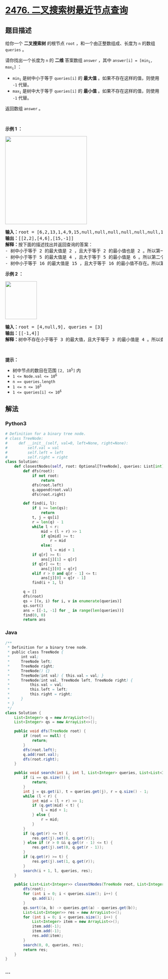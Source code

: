# [2476. 二叉搜索树最近节点查询](https://leetcode-cn.com/problems/closest-nodes-queries-in-a-binary-search-tree)

## 题目描述

<!-- 这里写题目描述 -->

<p>给你一个 <strong>二叉搜索树</strong> 的根节点 <code>root</code> ，和一个由正整数组成、长度为 <code>n</code> 的数组 <code>queries</code> 。</p>

<p>请你找出一个长度为 <code>n</code> 的 <strong>二维</strong> 答案数组 <code>answer</code> ，其中 <code>answer[i] = [min<sub>i</sub>, max<sub>i</sub>]</code> ：</p>

<ul>
	<li><code>min<sub>i</sub></code> 是树中小于等于&nbsp;<code>queries[i]</code> 的 <strong>最大值</strong> 。如果不存在这样的值，则使用 <code>-1</code> 代替。</li>
	<li><code>max<sub>i</sub></code> 是树中大于等于&nbsp;<code>queries[i]</code> 的 <strong>最小值</strong> 。如果不存在这样的值，则使用 <code>-1</code> 代替。</li>
</ul>

<p>返回数组 <code>answer</code> 。</p>

<p>&nbsp;</p>

<p><strong>示例 1 ：</strong></p>

<p><img alt="" src="https://assets.leetcode.com/uploads/2022/09/28/bstreeedrawioo.png" style="width: 261px; height: 281px;" /></p>

<pre>
<strong>输入：</strong>root = [6,2,13,1,4,9,15,null,null,null,null,null,null,14], queries = [2,5,16]
<strong>输出：</strong>[[2,2],[4,6],[15,-1]]
<strong>解释：</strong>按下面的描述找出并返回查询的答案：
- 树中小于等于 2 的最大值是 2 ，且大于等于 2 的最小值也是 2 。所以第一个查询的答案是 [2,2] 。
- 树中小于等于 5 的最大值是 4 ，且大于等于 5 的最小值是 6 。所以第二个查询的答案是 [4,6] 。
- 树中小于等于 16 的最大值是 15 ，且大于等于 16 的最小值不存在。所以第三个查询的答案是 [15,-1] 。
</pre>

<p><strong>示例 2 ：</strong></p>

<p><img alt="" src="https://assets.leetcode.com/uploads/2022/09/28/bstttreee.png" style="width: 101px; height: 121px;" /></p>

<pre>
<strong>输入：</strong>root = [4,null,9], queries = [3]
<strong>输出：</strong>[[-1,4]]
<strong>解释：</strong>树中不存在小于等于 3 的最大值，且大于等于 3 的最小值是 4 。所以查询的答案是 [-1,4] 。
</pre>

<p>&nbsp;</p>

<p><strong>提示：</strong></p>

<ul>
	<li>树中节点的数目在范围 <code>[2, 10<sup>5</sup>]</code> 内</li>
	<li><code>1 &lt;= Node.val &lt;= 10<sup>6</sup></code></li>
	<li><code>n == queries.length</code></li>
	<li><code>1 &lt;= n &lt;= 10<sup>5</sup></code></li>
	<li><code>1 &lt;= queries[i] &lt;= 10<sup>6</sup></code></li>
</ul>


## 解法

<!-- 这里可写通用的实现逻辑 -->

<!-- tabs:start -->

### **Python3**

<!-- 这里可写当前语言的特殊实现逻辑 -->

```python
# Definition for a binary tree node.
# class TreeNode:
#     def __init__(self, val=0, left=None, right=None):
#         self.val = val
#         self.left = left
#         self.right = right
class Solution:
    def closestNodes(self, root: Optional[TreeNode], queries: List[int]) -> List[List[int]]:
        def dfs(root):
            if not root:
                return
            dfs(root.left)
            q.append(root.val)
            dfs(root.right)

        def find(i, l):
            if i >= len(qs):
                return
            t, j = qs[i]
            r = len(q) - 1
            while l < r:
                mid = (l + r) >> 1
                if q[mid] >= t:
                    r = mid
                else:
                    l = mid + 1
            if q[r] >= t:
                ans[j][1] = q[r]
            if q[r] <= t:
                ans[j][0] = q[r]
            elif r > 0 and q[r - 1] <= t:
                ans[j][0] = q[r - 1]
            find(i + 1, l)

        q = []
        dfs(root)
        qs = [(v, i) for i, v in enumerate(queries)]
        qs.sort()
        ans = [[-1, -1] for _ in range(len(queries))]
        find(0, 0)
        return ans
```

### **Java**

<!-- 这里可写当前语言的特殊实现逻辑 -->

```java
/**
 * Definition for a binary tree node.
 * public class TreeNode {
 *     int val;
 *     TreeNode left;
 *     TreeNode right;
 *     TreeNode() {}
 *     TreeNode(int val) { this.val = val; }
 *     TreeNode(int val, TreeNode left, TreeNode right) {
 *         this.val = val;
 *         this.left = left;
 *         this.right = right;
 *     }
 * }
 */
class Solution {
    List<Integer> q = new ArrayList<>();
    List<Integer> qs = new ArrayList<>();

    public void dfs(TreeNode root) {
        if (root == null) {
            return;
        }
        dfs(root.left);
        q.add(root.val);
        dfs(root.right);
    }

    public void search(int i, int l, List<Integer> queries, List<List<Integer>> res) {
        if (i == qs.size()) {
            return;
        }
        int j = qs.get(i), t = queries.get(j), r = q.size() - 1;
        while (l < r) {
            int mid = (l + r) >> 1;
            if (q.get(mid) < t) {
                l = mid + 1;
            } else {
                r = mid;
            }
        }
        if (q.get(r) <= t) {
            res.get(j).set(0, q.get(r));
        } else if (r > 0 && q.get(r - 1) <= t) {
            res.get(j).set(0, q.get(r - 1));
        }
        if (q.get(r) >= t) {
            res.get(j).set(1, q.get(r));
        }
        search(i + 1, l, queries, res);
    }

    public List<List<Integer>> closestNodes(TreeNode root, List<Integer> queries) {
        dfs(root);
        for (int i = 0; i < queries.size(); i++) {
            qs.add(i);
        }
        qs.sort((a, b) -> queries.get(a) - queries.get(b));
        List<List<Integer>> res = new ArrayList<>();
        for (int i = 0; i < queries.size(); i++) {
            List<Integer> item = new ArrayList<>();
            item.add(-1);
            item.add(-1);
            res.add(item);
        }
        search(0, 0, queries, res);
        return res;
    }
}
```

### **...**

```

```

<!-- tabs:end -->
